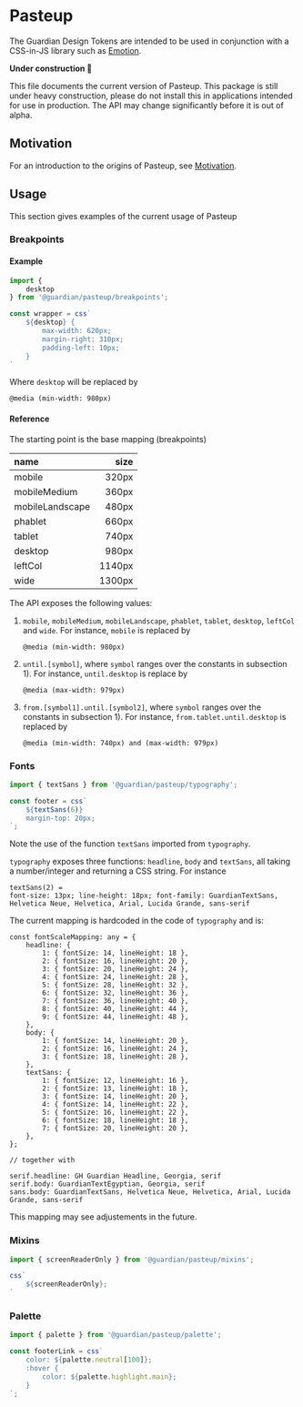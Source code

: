 # Pasteup

The Guardian Design Tokens are intended to be used in conjunction with a CSS-in-JS library such as [Emotion](https://emotion.sh). 

**Under construction 🚧**

This file documents the current version of Pasteup. This package is still under heavy construction, please do not install this in applications intended for use in production. The API may change significantly before it is out of alpha. 

## Motivation

For an introduction to the origins of Pasteup, see [Motivation](Motivation.md).


## Usage

This section gives examples of the current usage of Pasteup

### Breakpoints

#### Example

```js
import {
    desktop
} from '@guardian/pasteup/breakpoints';

const wrapper = css`
    ${desktop} {
        max-width: 620px;
        margin-right: 310px;
        padding-left: 10px;
    }
`
```

Where `desktop` will be replaced by

```
@media (min-width: 980px)
```

#### Reference

The starting point is the base mapping (breakpoints)

| name            |  size  |
|:----------------|-------:|
| mobile          |  320px |
| mobileMedium    |  360px |
| mobileLandscape |  480px |
| phablet         |  660px |
| tablet          |  740px |
| desktop         |  980px |
| leftCol         | 1140px |
| wide            | 1300px |

The API exposes the following values:

1. `mobile`, `mobileMedium`, `mobileLandscape`, `phablet`, `tablet`, `desktop`, `leftCol` and `wide`. For instance, `mobile` is replaced by

	```
	@media (min-width: 980px)
	```

1. `until.[symbol]`, where `symbol` ranges over the constants in subsection 1). For instance, `until.desktop` is replace by

	```
	@media (max-width: 979px)
	```

1. `from.[symbol1].until.[symbol2]`, where `symbol` ranges over the constants in subsection 1). For instance, `from.tablet.until.desktop` is replaced by

	```
	@media (min-width: 740px) and (max-width: 979px)
	```

### Fonts

```js
import { textSans } from '@guardian/pasteup/typography';

const footer = css`
    ${textSans(6)}
    margin-top: 20px;
`;
```

Note the use of the function `textSans` imported from `typography`.

`typography` exposes three functions: `headline`, `body` and `textSans`, all taking a number/integer and returning a CSS string. For instance

```
textSans(2) =
font-size: 13px; line-height: 18px; font-family: GuardianTextSans, Helvetica Neue, Helvetica, Arial, Lucida Grande, sans-serif
```
The current mapping is hardcoded in the code of `typography` and is:

```
const fontScaleMapping: any = {
    headline: {
        1: { fontSize: 14, lineHeight: 18 },
        2: { fontSize: 16, lineHeight: 20 },
        3: { fontSize: 20, lineHeight: 24 },
        4: { fontSize: 24, lineHeight: 28 },
        5: { fontSize: 28, lineHeight: 32 },
        6: { fontSize: 32, lineHeight: 36 },
        7: { fontSize: 36, lineHeight: 40 },
        8: { fontSize: 40, lineHeight: 44 },
        9: { fontSize: 44, lineHeight: 48 },
    },
    body: {
        1: { fontSize: 14, lineHeight: 20 },
        2: { fontSize: 16, lineHeight: 24 },
        3: { fontSize: 18, lineHeight: 28 },
    },
    textSans: {
        1: { fontSize: 12, lineHeight: 16 },
        2: { fontSize: 13, lineHeight: 18 },
        3: { fontSize: 14, lineHeight: 20 },
        4: { fontSize: 14, lineHeight: 22 },
        5: { fontSize: 16, lineHeight: 22 },
        6: { fontSize: 18, lineHeight: 18 },
        7: { fontSize: 20, lineHeight: 20 },
    },
};

// together with

serif.headline: GH Guardian Headline, Georgia, serif
serif.body: GuardianTextEgyptian, Georgia, serif
sans.body: GuardianTextSans, Helvetica Neue, Helvetica, Arial, Lucida Grande, sans-serif

```

This mapping may see adjustements in the future.


### Mixins

```js
import { screenReaderOnly } from '@guardian/pasteup/mixins';

css`
    ${screenReaderOnly};
`
```

### Palette

```js
import { palette } from '@guardian/pasteup/palette';

const footerLink = css`
    color: ${palette.neutral[100]};
    :hover {
        color: ${palette.highlight.main};
    }
`;

```
